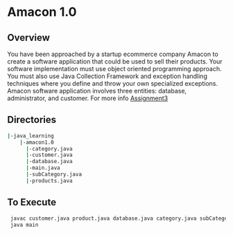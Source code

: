 # Amacon 1.0
 
 ## Overview 
 
 You have been approached by a startup ecommerce company Amacon to create a software application that could be used to sell their products. Your software implementation must use object oriented programming approach. You must also use Java Collection Framework and exception handling techniques where you define and throw your own specialized exceptions. Amacon software application involves three entities: database, administrator, and customer. For more info [Assignment3](https://github.com/cynicphoenix/Pragmatics-Assignments/blob/master/Assignment_3.docx) 
 
 ## Directories

```bash
|-java_learning
    |-amacon1.0
      |-category.java
      |-customer.java
      |-database.java
      |-main.java
      |-subCategory.java
      |-products.java
 ```
 
 ## To Execute
 
 ```bash
  javac customer.java product.java database.java category.java subCategory.java
  java main
 ```
 
